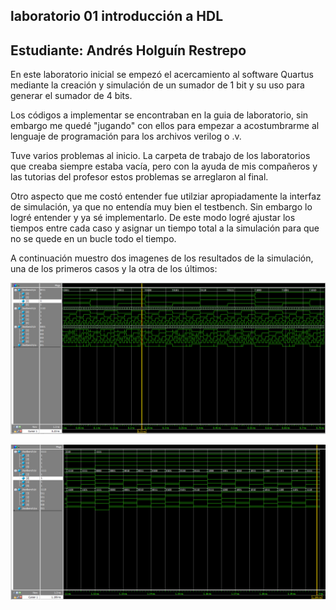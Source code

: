 ## laboratorio 01 introducción a HDL

## Estudiante: Andrés Holguín Restrepo

En este laboratorio inicial se empezó el acercamiento al software Quartus mediante la creación y simulación de un sumador de 1 bit y su uso para generar el sumador de 4 bits.

Los códigos a implementar se encontraban en la guia de laboratorio, sin embargo me quedé "jugando" con ellos para empezar a acostumbrarme al lenguaje de programación para los archivos verilog o .v.

Tuve varios problemas al inicio. La carpeta de trabajo de los laboratorios que creaba siempre estaba vacía, pero con la ayuda de mis compañeros y las tutorias del profesor estos problemas se arreglaron al final.

Otro aspecto que me costó entender fue utilziar apropiadamente la interfaz de simulación, ya que no entendía muy bien el testbench. Sin embargo lo logré entender y ya sé implementarlo. De este modo logré ajustar los tiempos entre cada caso y asignar un tiempo total a la simulación para que no se quede en un bucle todo el tiempo.

A continuación muestro dos imagenes de los resultados de la simulación, una de los primeros casos y la otra de los últimos:

![alt text](https://github.com/unal-edigital1-lab/lab00-aholguinr/blob/master/Imagenes/sim1.png?raw=true "Simulación 1")

![alt text](https://github.com/unal-edigital1-lab/lab00-aholguinr/blob/master/Imagenes/sim2.png?raw=true "Simulación 2")
